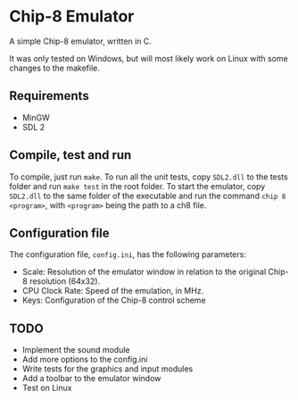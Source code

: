 Chip-8 Emulator
==============

A simple Chip-8 emulator, written in C. 

It was only tested on Windows, but will most likely work on Linux with some changes to the makefile.


Requirements
------------

+ MinGW
+ SDL 2


Compile, test and run
---------------

To compile, just run `make`. 
To run all the unit tests, copy `SDL2.dll` to the tests folder and run `make test` in the root folder.
To start the emulator, copy `SDL2.dll` to the same folder of the executable and run the command `chip 8 <program>`, with `<program>` being the path to a ch8 file.


Configuration file
------------------

The configuration file, `config.ini`, has the following parameters:

+ Scale: Resolution of the emulator window in relation to the original Chip-8 resolution (64x32).
+ CPU Clock Rate: Speed of the emulation, in MHz.
+ Keys: Configuration of the Chip-8 control scheme


TODO
----

+ Implement the sound module
+ Add more options to the config.ini
+ Write tests for the graphics and input modules
+ Add a toolbar to the emulator window
+ Test on Linux